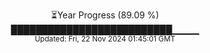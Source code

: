 <p align="center">
⏳Year Progress (89.09 %) <br>
██████████████████████████▁▁▁▁ <br>
<sub>Updated: Fri, 22 Nov 2024 01:45:01 GMT</sub>
</p>

